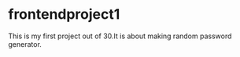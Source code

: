 # frontendproject1
This is my first project out of 30.It is about making random password generator.
